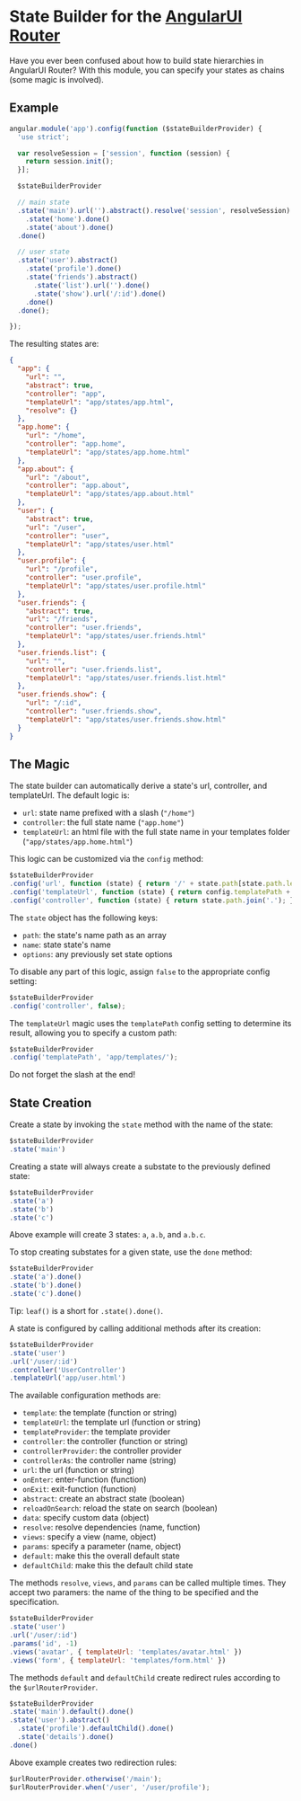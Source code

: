 # State Builder for the [AngularUI Router](https://github.com/angular-ui/ui-router)

Have you ever been confused about how to build state hierarchies in AngularUI Router?
With this module, you can specify your states as chains (some magic is involved).

## Example

```javascript
angular.module('app').config(function ($stateBuilderProvider) {
  'use strict';

  var resolveSession = ['session', function (session) {
    return session.init();
  }];

  $stateBuilderProvider

  // main state
  .state('main').url('').abstract().resolve('session', resolveSession)
    .state('home').done()
    .state('about').done()
  .done()

  // user state
  .state('user').abstract()
    .state('profile').done()
    .state('friends').abstract()
      .state('list').url('').done()
      .state('show').url('/:id').done()
    .done()
  .done();

});
```

The resulting states are:

```json
{
  "app": {
    "url": "",
    "abstract": true,
    "controller": "app",
    "templateUrl": "app/states/app.html",
    "resolve": {}
  },
  "app.home": {
    "url": "/home",
    "controller": "app.home",
    "templateUrl": "app/states/app.home.html"
  },
  "app.about": {
    "url": "/about",
    "controller": "app.about",
    "templateUrl": "app/states/app.about.html"
  },
  "user": {
    "abstract": true,
    "url": "/user",
    "controller": "user",
    "templateUrl": "app/states/user.html"
  },
  "user.profile": {
    "url": "/profile",
    "controller": "user.profile",
    "templateUrl": "app/states/user.profile.html"
  },
  "user.friends": {
    "abstract": true,
    "url": "/friends",
    "controller": "user.friends",
    "templateUrl": "app/states/user.friends.html"
  },
  "user.friends.list": {
    "url": "",
    "controller": "user.friends.list",
    "templateUrl": "app/states/user.friends.list.html"
  },
  "user.friends.show": {
    "url": "/:id",
    "controller": "user.friends.show",
    "templateUrl": "app/states/user.friends.show.html"
  }
}
```

## The Magic

The state builder can automatically derive a state's url, controller, and templateUrl. The default logic is:

* `url`: state name prefixed with a slash (`"/home"`)
* `controller`: the full state name (`"app.home"`)
* `templateUrl`: an html file with the full state name in your templates folder (`"app/states/app.home.html"`)

This logic can be customized via the `config` method:

```javascript
$stateBuilderProvider
.config('url', function (state) { return '/' + state.path[state.path.length - 1]; })
.config('templateUrl', function (state) { return config.templatePath + state.path.join('.') + '.html'; })
.config('controller', function (state) { return state.path.join('.'); });
```

The `state` object has the following keys:

* `path`: the state's name path as an array
* `name`: state state's name
* `options`: any previously set state options

To disable any part of this logic, assign `false` to the appropriate config setting:

```javascript
$stateBuilderProvider
.config('controller', false);
```

The `templateUrl` magic uses the `templatePath` config setting to determine its result, allowing you to specify a custom path:

```javascript
$stateBuilderProvider
.config('templatePath', 'app/templates/');
```

Do not forget the slash at the end!

## State Creation

Create a state by invoking the `state` method with the name of the state:

```javascript
$stateBuilderProvider
.state('main')
```

Creating a state will always create a substate to the previously defined state:

```javascript
$stateBuilderProvider
.state('a')
.state('b')
.state('c')
```

Above example will create 3 states: `a`, `a.b`, and `a.b.c`.

To stop creating substates for a given state, use the `done` method:

```javascript
$stateBuilderProvider
.state('a').done()
.state('b').done()
.state('c').done()
```

Tip: `leaf()` is a short for `.state().done()`.

A state is configured by calling additional methods after its creation:

```javascript
$stateBuilderProvider
.state('user')
.url('/user/:id')
.controller('UserController')
.templateUrl('app/user.html')
```

The available configuration methods are:

* `template`: the template (function or string)
* `templateUrl`: the template url (function or string)
* `templateProvider`: the template provider
* `controller`: the controller (function or string)
* `controllerProvider`: the controller provider
* `controllerAs`: the controller name (string)
* `url`: the url (function or string)
* `onEnter`: enter-function (function)
* `onExit`: exit-function (function)
* `abstract`: create an abstract state (boolean)
* `reloadOnSearch`: reload the state on search (boolean)
* `data`: specify custom data (object)
* `resolve`: resolve dependencies (name, function)
* `views`: specify a view (name, object)
* `params`: specify a parameter (name, object)
* `default`: make this the overall default state
* `defaultChild`: make this the default child state

The methods `resolve`, `views`, and `params` can be called multiple times.
They accept two paramers: the name of the thing to be specified and the specification.

```javascript
$stateBuilderProvider
.state('user')
.url('/user/:id')
.params('id', -1)
.views('avatar', { templateUrl: 'templates/avatar.html' })
.views('form', { templateUrl: 'templates/form.html' })
```

The methods `default` and `defaultChild` create redirect rules according to the `$urlRouterProvider`.

```javascript
$stateBuilderProvider
.state('main').default().done()
.state('user').abstract()
  .state('profile').defaultChild().done()
  .state('details').done()
.done()
```

Above example creates two redirection rules:

```javascript
$urlRouterProvider.otherwise('/main');
$urlRouterProvider.when('/user', '/user/profile');
```
